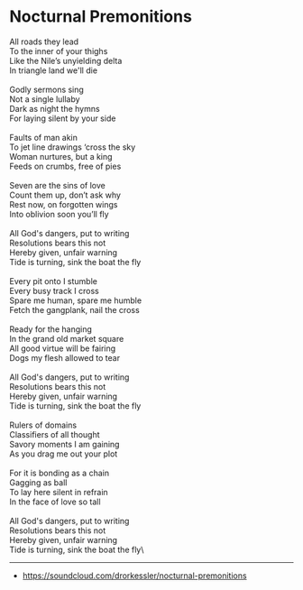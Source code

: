 # Nocturnal Premonitions

All roads they lead\
To the inner of your thighs\
Like the Nile’s unyielding delta\
In triangle land we'll die\
\
Godly sermons sing\
Not a single lullaby\
Dark as night the hymns\
For laying silent by your side\
\
Faults of man akin\
To jet line drawings ‘cross the sky\
Woman nurtures, but a king\
Feeds on crumbs, free of pies \
\
Seven are the sins of love\
Count them up, don’t ask why\
Rest now, on forgotten wings\
Into oblivion soon you’ll fly\
\
All God's dangers, put to writing\
Resolutions bears this not\
Hereby given, unfair warning\
Tide is turning, sink the boat the fly\
\
Every pit onto I stumble\
Every busy track I cross\
Spare me human, spare me humble\
Fetch the gangplank, nail the cross\
\
Ready for the hanging\
In the grand old market square\
All good virtue will be fairing\
Dogs my flesh allowed to tear\
\
All God's dangers, put to writing\
Resolutions bears this not\
Hereby given, unfair warning\
Tide is turning, sink the boat the fly\
\
Rulers of domains\
Classifiers of all thought\
Savory moments I am gaining\
As you drag me out your plot\
\
For it is bonding as a chain\
Gagging as ball\
To lay here silent in refrain\
In the face of love so tall\
\
All God's dangers, put to writing\
Resolutions bears this not\
Hereby given, unfair warning\
Tide is turning, sink the boat the fly\

---
- https://soundcloud.com/drorkessler/nocturnal-premonitions

